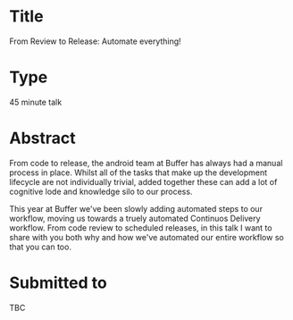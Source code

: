 # Title

From Review to Release: Automate everything!

# Type

45 minute talk

# Abstract

From code to release, the android team at Buffer has always had a manual process in place. Whilst all of the tasks that make up the development lifecycle are not individually trivial, added together these can add a lot of cognitive lode and knowledge silo to our process.

This year at Buffer we've been slowly adding automated steps to our workflow, moving us towards a truely automated Continuos Delivery workflow. From code review to scheduled releases, in this talk I want to share with you both why and how we've automated our entire workflow so that you can too.

# Submitted to

TBC
